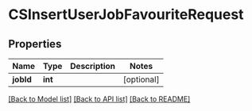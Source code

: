 # CSInsertUserJobFavouriteRequest

## Properties
Name | Type | Description | Notes
------------ | ------------- | ------------- | -------------
**jobId** | **int** |  | [optional] 

[[Back to Model list]](../README.md#documentation-for-models) [[Back to API list]](../README.md#documentation-for-api-endpoints) [[Back to README]](../README.md)


